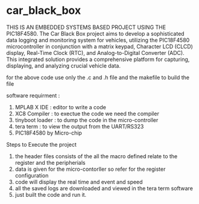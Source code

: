 # car_black_box
THIS IS AN EMBEDDED SYSTEMS BASED PROJECT USING THE PIC18F4580.
The Car Black Box project aims to develop a sophisticated data logging and monitoring system for vehicles, utilizing the PIC18F4580 microcontroller in conjunction with a matrix keypad, Character LCD (CLCD) display, Real-Time Clock (RTC), and Analog-to-Digital Converter (ADC).
This integrated solution provides a comprehensive platform for capturing, displaying, and analyzing crucial vehicle data.

for the above code use only the .c and .h file and the makefile to build the file

software requirment :
1. MPLAB X IDE : editor to write a code
2. XC8 Compiler : to exectue the code we need the compiler
3. tinyboot loader : to dump the code in the micro-controller
4. tera term : to view the output from the UART/RS323 
5. PIC18F4580 by Micro-chip

Steps to Execute the project
1. the header files consists of the all the macro defined relate to the register and the peripherials
2. data is given for the micro-contorller so refer for the register configuration
3. code will display the real time and event and speed 
4. all the saved logs are downloaded and viewed in the tera term software 
5. just built the code and run it.
